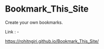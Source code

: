 # Bookmark_This_Site
Create your own bookmarks.

Link : - 

https://rohitngiri.github.io/Bookmark_This_Site/
